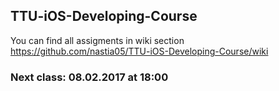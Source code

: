 ## TTU-iOS-Developing-Course
  You can find all assigments in wiki section https://github.com/nastia05/TTU-iOS-Developing-Course/wiki

### Next class: 08.02.2017 at 18:00
  

